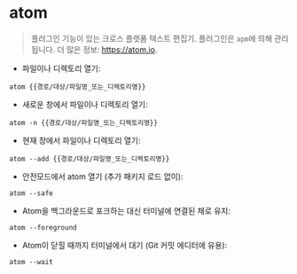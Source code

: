 # atom

> 플러그인 기능이 있는 크로스 플랫폼 텍스트 편집기.
> 플러그인은 `apm`에 의해 관리됩니다.
> 더 많은 정보: <https://atom.io>.

- 파일이나 디렉토리 열기:

`atom {{경로/대상/파일명_또는_디렉토리명}}`

- 새로운 창에서 파일이나 디렉토리 열기:

`atom -n {{경로/대상/파일명_또는_디렉토리명}}`

- 현재 창에서 파일이나 디렉토리 열기:

`atom --add {{경로/대상/파일명_또는_디렉토리명}}`

- 안전모드에서 atom 열기 (추가 패키지 로드 없이):

`atom --safe`

- Atom을 백그라운드로 포크하는 대신 터미널에 연결된 채로 유지:

`atom --foreground`

- Atom이 닫힐 때까지 터미널에서 대기 (Git 커밋 에디터에 유용):

`atom --wait`
